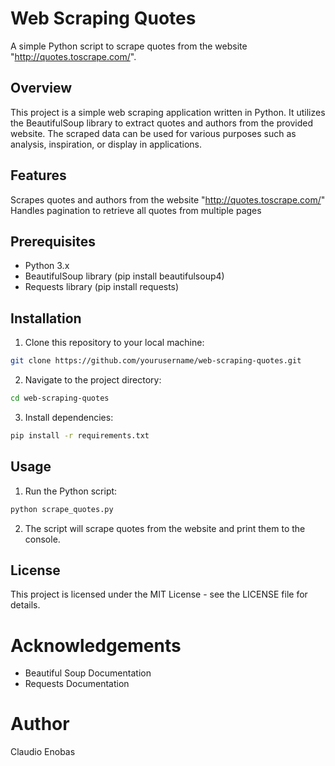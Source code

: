 # Web Scraping Quotes

A simple Python script to scrape quotes from the website "http://quotes.toscrape.com/".

## Overview
This project is a simple web scraping application written in Python. It utilizes the BeautifulSoup library to extract quotes and authors from the provided website. The scraped data can be used for various purposes such as analysis, inspiration, or display in applications.

## Features
Scrapes quotes and authors from the website "http://quotes.toscrape.com/"
Handles pagination to retrieve all quotes from multiple pages

## Prerequisites
* Python 3.x
* BeautifulSoup library (pip install beautifulsoup4)
* Requests library (pip install requests)

## Installation
1. Clone this repository to your local machine:
```bash
git clone https://github.com/yourusername/web-scraping-quotes.git
```
2. Navigate to the project directory:
```bash
cd web-scraping-quotes
```
3. Install dependencies:
```bash
pip install -r requirements.txt
```

## Usage
1. Run the Python script:
```bash
python scrape_quotes.py
```
2. The script will scrape quotes from the website and print them to the console.

## License
This project is licensed under the MIT License - see the LICENSE file for details.

# Acknowledgements
* Beautiful Soup Documentation
* Requests Documentation

# Author
Claudio Enobas
